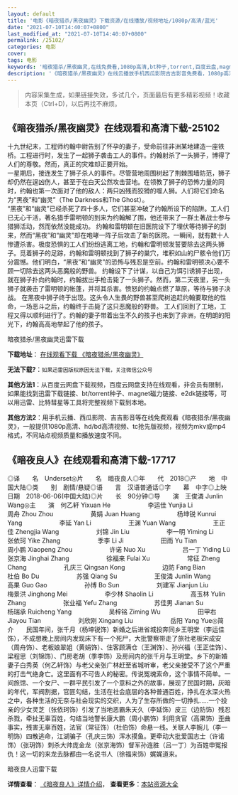 ```yaml
---
layout: default
title: '电影《暗夜猎杀/黑夜幽灵》下载资源/在线播放/视频地址/1080p/高清/蓝光'
date: "2021-07-10T14:40:07+0800"
last_modified_at: "2021-07-10T14:40:07+0800"
permalink: /25102/
categories: 电影
cover:
tags: 电影
keywords: '暗夜猎杀/黑夜幽灵,在线免费看,1080p高清,bt种子,torrent,百度云盘,magnet,磁力链,迅雷下载资源'
description: '《暗夜猎杀/黑夜幽灵》在线云播放手机西瓜影院吉吉影音免费看，1080p高清bd/hd未删减完整版和tc抢先枪版，mkv/mp4格式，附带bt/torrent种子、magnet/磁力链、百度云盘、网盘资源迅雷下载链接'
---
```


>内容采集生成，如果链接失效，多试几个，页面最后有更多精彩视频！收藏本页（Ctrl+D)，以后再找不麻烦。


## 《暗夜猎杀/黑夜幽灵》在线观看和高清下载-25102

十九世纪末，工程师约翰中尉告别了怀孕的妻子，受命前往非洲某地建造一座铁桥。工程进行时，发生了一起狮子袭击工人的事件。约翰射杀了一头狮子，博得了人们的尊敬。然而，真正的灾难却正要开始。<br /> 一星期后，接连发生了狮子杀人的事件。尽管营地周围树起了荆棘围墙防范，狮子却仍然在逞凶伤人，甚至于在白天公然攻击营地。在领教了狮子的恐怖力量的同时，约翰也第一次面对了他的敌人：两只凶残而狡猾的噬人狮。人们将它们命名为&ldquo;黑夜”和&ldquo;幽灵”（The Darkness和The Ghost）。<br /> “黑夜”和&ldquo;幽灵”已经杀死了四十多人，它们甚至冲破了约翰所设下的陷阱。工人们已无心干活，著名猎手雷明顿的到来为约翰解了围，他还带来了一群土著战士参与猎狮活动，然而依然没能成功。  约翰和雷明顿在旧医院设下了埋伏等待狮子的到来，然而&ldquo;黑夜”和&ldquo;幽灵”却在咆哮一阵子后攻击了新的医院。一瞬间，就有数十人惨遭杀害。极度恐惧的工人们纷纷逃离工地，约翰和雷明顿发誓要除去这两头狮子。觅着狮子的足踪，约翰和雷明顿找到了狮子的巢穴，堆积如山的尸骸令他们万分震憾。他们明白，“黑夜”和&ldquo;幽灵”的恐怖与残忍是空前。约翰和雷明顿决心要不顾一切除去这两头恶魔般的野兽。  约翰设下了计谋，以自己为饵引诱狮子出现，就在狮子扑向约翰时，约翰拔出手枪击毙了一头狮子。然而，第二天夜里，另一头狮子就袭击了雷明顿的帐蓬，并将其杀害。愤怒的约翰点燃了草原，等待与狮子决战。  在黑夜中狮子终于出现。这头令人生畏的野兽甚至爬树追赶约翰要取他的性命，一场恶斗之后，约翰终于击毙了这只恶魔般的野兽。  工人们回到了工地，工程又得以顺利进行了。约翰的妻子带着出生不久的孩子也来到了非洲，在明朗的阳光下，约翰高高地举起了他的孩子。


暗夜猎杀/黑夜幽灵迅雷下载

**下载地址**： [在线观看下载 《暗夜猎杀/黑夜幽灵》](https://www.993dy.com//vod-detail-id-23054.html) 


**无法下载?**：`如果迅雷因版权原因无法下载，关注微信公众号 `

**其他方法1**：从百度云网盘下载视频，百度云网盘支持在线观看，非会员有限制，如果能找到迅雷下载链接、bt/torrent种子、magnet磁力链接、e2dk链接等，可以用迅雷、比特彗星等工具将完整视频下载到本地。

**其他方法2**：用手机云播、西瓜影院、吉吉影音等在线免费观看《暗夜猎杀/黑夜幽灵》，一般提供1080p高清、hd/bd高清视频、tc抢先版视频，视频为mkv或mp4格式，不同站点视频质量和播放速度不同。


## 《暗夜良人》在线观看和高清下载-17717

◎译　　名　Underset◎片　　名　暗夜良人◎年　　代　2018◎产　　地　中国大陆◎类　　别　剧情/悬疑◎语　　言　汉语普通话◎字　　幕　中字◎上映日期　2018-06-06(中国大陆)◎片　　长　90分钟◎导　　演　王俊潾 Junlin Wang◎主　　演　何乙轩 Yixuan He　　　　　　李运佳 Yunjia Li　　　　　　周舟 Zhou Zhou　　　　　　黄娟 Juan Huang　　　　　　杨坤锐 Kunrui Yang　　　　　　李延 Yan Li　　　　　　王渊 Yuan Wang　　　　　　王正佳 Zhengjia Wang　　　　　　刘锦 Jin Liu　　　　　　李一明 Yiming Li　　　　　　张依珂 Yike Zhang　　　　　　季李 Li Ji　　　　　　田雨 Yu Tian　　　　　　周小鹏 Xiaopeng Zhou　　　　　　许诺 Nuo Xu　　　　　　吕一丁 Yiding Lü　　　　　　张京海 Jinghai Zhang　　　　　　徐福来 Fulai Xu　　　　　　常征 Zheng Chang　　　　　　孔庆三 Qingsan Kong　　　　　　边防 Fang Bian　　　　　　杜伯 Bo Du　　　　　　苏强 Qiang Su　　　　　　王俊潾 Junlin Wang　　　　　　高果 Guo Gao　　　　　　孙博 Bo Sun　　　　　　刘建军 Jianjun Liu　　　　　　梅景洪 Jinghong Mei　　　　　　李少林 Shaolin Li　　　　　　高玉林 Yulin Zhang　　　　　　张业福 Yefu Zhang　　　　　　苏佳男 Jianan Su　　　　　　杨瑞承 Ruicheng Yang　　　　　　吴梓铭 Ziming Wu　　　　　　田甲右 Jiayou Tian　　　　　　刘欣刚 Xingang Liu　　　　　　岳阳 Yang Yue◎简　　介　　民国年间，张千月（杨坤锐饰）新婚之后进省城投奔同乡王明堂（李运佳饰），不成想晚上房间内发现床下有一个死尸，大批警察带走了旅社老板宋成安（周舟饰）、老板娘翠姐（黄娟饰）、住客顾满仓（王渊饰）、孙兴福（王正佳饰）、梁程思（刘锦饰）、门房老胡（季李饰）及房间内的张千月与王明堂。乡下的新婚妻子白秀英（何乙轩饰）与老父亲张广林赶至省城听审，老父亲接受不了这个严重的打击气绝身亡。这里面有不可告人的秘密。传说冤魂索命，这个事情不简单。一间旅馆、一个女尸、一群平民引发了一个意料之外的故事，展现了民国时期，灰暗的年代，军阀割据，官匪勾结，生活在社会底层的各种普通百姓，挣扎在水深火热之中，各种生活的无奈与社会现实的交织，人为了生存所做的一切挣扎.....一个投亲的少女灵芝（张依珂饰）引发了当地恶霸朱天久（李延饰）皮三（边防饰）残忍杀戮，牵扯无辜百姓，勾结当地警长康大鹏（周小鹏饰）利用贪官（高果饰）歪曲事实，残害无辜百姓，法官（常征饰）（杜伯饰）命悬一线。关联人李婉儿（李一明饰）四散逃命，江湖骗子（孔庆三饰）浑水摸鱼。更牵动大批爱国志士（许诺饰）（张玥饰）刺杀大帅庞金龙（张京海饰）督军孙连胜（吕一丁）为百姓申冤报仇！这一切的来龙去脉都由一名说书人（徐福来饰）娓娓道来。


暗夜良人迅雷下载

**详情查看**： [《暗夜良人》详情介绍](/movie/17717/)， **查看更多**：[本站资源大全](/movie/t/all/)

